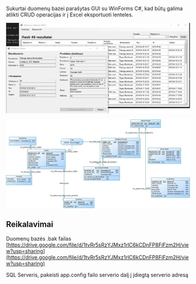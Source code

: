 Sukurtai duomenų bazei parašytas GUI su WinForms C#, kad būtų galima atlikti CRUD operacijas ir į Excel eksportuoti lenteles.

![alt text](./in_usage.png?raw=true)

![alt text](./db_schema.jpg?raw=true)

## Reikalavimai

Duomenų bazės .bak failas [https://drive.google.com/file/d/1tvRr5sRzYJMxz1rlC6kCDnFP8FiFzm2H/view?usp=sharing](https://drive.google.com/file/d/1tvRr5sRzYJMxz1rlC6kCDnFP8FiFzm2H/view?usp=sharing)

SQL Serveris, pakeisti app.config failo serverio dalį į įdiegtą serverio adresą

>  <add name="DB_blockbusteris" connectionString="Server=.\SQL19;Database=Blockbuster;Trusted_Connection=True;" providerName="System.Data.SqlClient" />
